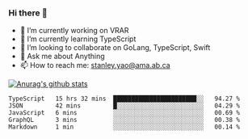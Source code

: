 ### Hi there 👋

- 🔭 I’m currently working on VRAR
- 🌱 I’m currently learning TypeScript
- 👯 I’m looking to collaborate on GoLang, TypeScript, Swift
- 💬 Ask me about Anything
- 📫 How to reach me: stanley.yao@ama.ab.ca


[![Anurag's github stats](https://github-readme-stats.vercel.app/api?username=Stanley-Yao&show_icons=true)](https://github.com/anuraghazra/github-readme-stats)


<!--START_SECTION:waka-->
```text
TypeScript   15 hrs 32 mins  ███████████████████████░░   94.27 % 
JSON         42 mins         █░░░░░░░░░░░░░░░░░░░░░░░░   04.29 % 
JavaScript   6 mins          ░░░░░░░░░░░░░░░░░░░░░░░░░   00.69 % 
GraphQL      3 mins          ░░░░░░░░░░░░░░░░░░░░░░░░░   00.38 % 
Markdown     1 min           ░░░░░░░░░░░░░░░░░░░░░░░░░   00.14 %
```
<!--END_SECTION:waka-->
